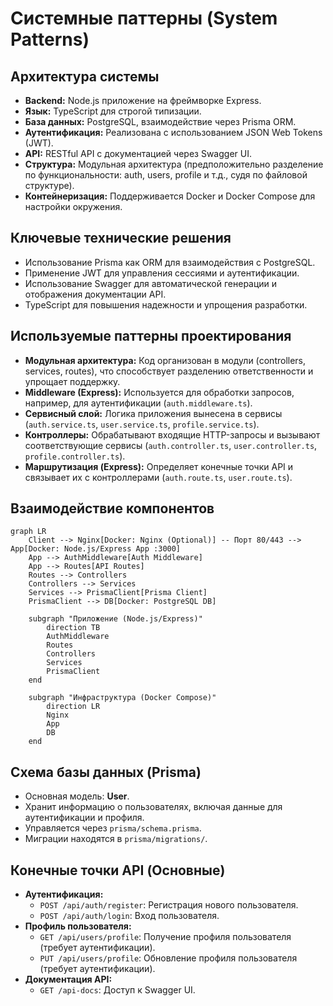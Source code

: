 # Системные паттерны (System Patterns)

## Архитектура системы

- **Backend:** Node.js приложение на фреймворке Express.
- **Язык:** TypeScript для строгой типизации.
- **База данных:** PostgreSQL, взаимодействие через Prisma ORM.
- **Аутентификация:** Реализована с использованием JSON Web Tokens (JWT).
- **API:** RESTful API с документацией через Swagger UI.
- **Структура:** Модульная архитектура (предположительно разделение по функциональности: auth, users, profile и т.д., судя по файловой структуре).
- **Контейнеризация:** Поддерживается Docker и Docker Compose для настройки окружения.

## Ключевые технические решения

- Использование Prisma как ORM для взаимодействия с PostgreSQL.
- Применение JWT для управления сессиями и аутентификации.
- Использование Swagger для автоматической генерации и отображения документации API.
- TypeScript для повышения надежности и упрощения разработки.

## Используемые паттерны проектирования

- **Модульная архитектура:** Код организован в модули (controllers, services, routes), что способствует разделению ответственности и упрощает поддержку.
- **Middleware (Express):** Используется для обработки запросов, например, для аутентификации (`auth.middleware.ts`).
- **Сервисный слой:** Логика приложения вынесена в сервисы (`auth.service.ts`, `user.service.ts`, `profile.service.ts`).
- **Контроллеры:** Обрабатывают входящие HTTP-запросы и вызывают соответствующие сервисы (`auth.controller.ts`, `user.controller.ts`, `profile.controller.ts`).
- **Маршрутизация (Express):** Определяет конечные точки API и связывает их с контроллерами (`auth.route.ts`, `user.route.ts`).

## Взаимодействие компонентов

```mermaid
graph LR
    Client --> Nginx[Docker: Nginx (Optional)] -- Порт 80/443 --> App[Docker: Node.js/Express App :3000]
    App --> AuthMiddleware[Auth Middleware]
    App --> Routes[API Routes]
    Routes --> Controllers
    Controllers --> Services
    Services --> PrismaClient[Prisma Client]
    PrismaClient --> DB[Docker: PostgreSQL DB]

    subgraph "Приложение (Node.js/Express)"
        direction TB
        AuthMiddleware
        Routes
        Controllers
        Services
        PrismaClient
    end

    subgraph "Инфраструктура (Docker Compose)"
        direction LR
        Nginx
        App
        DB
    end
```

## Схема базы данных (Prisma)

- Основная модель: **User**.
- Хранит информацию о пользователях, включая данные для аутентификации и профиля.
- Управляется через `prisma/schema.prisma`.
- Миграции находятся в `prisma/migrations/`.

## Конечные точки API (Основные)

- **Аутентификация:**
    - `POST /api/auth/register`: Регистрация нового пользователя.
    - `POST /api/auth/login`: Вход пользователя.
- **Профиль пользователя:**
    - `GET /api/users/profile`: Получение профиля пользователя (требует аутентификации).
    - `PUT /api/users/profile`: Обновление профиля пользователя (требует аутентификации).
- **Документация API:**
    - `GET /api-docs`: Доступ к Swagger UI.
